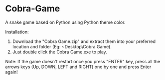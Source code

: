 # Cobra-Game
A snake game based on Python using Python theme color.

Installation:
1. Download the "Cobra Game.zip" and extract them into your preferred location and folder (Eg: ~Desktop\Cobra Game).
2. Just double click the Cobra Game.exe to play.

Note: If the game doesn't restart once you press "ENTER" key, press all the arrows keys (Up, DOWN, LEFT and RIGHT) one by one and press Enter again! 


